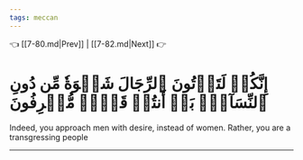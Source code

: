 ```yaml
---
tags: meccan
---
```


👈 [[7-80.md|Prev]] | [[7-82.md|Next]] 👉

# إِنَّكُمۡ لَتَأۡتُونَ ٱلرِّجَالَ شَهۡوَةٗ مِّن دُونِ ٱلنِّسَآءِۚ بَلۡ أَنتُمۡ قَوۡمٞ مُّسۡرِفُونَ

Indeed, you approach men with desire, instead of women. Rather, you are a transgressing people

---

